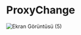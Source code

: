 # ProxyChange
![Ekran Görüntüsü (5)](https://user-images.githubusercontent.com/56938716/164703602-91267295-582a-498c-a788-df716a603272.png)
